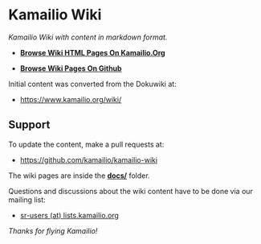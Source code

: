 # Kamailio Wiki #

*Kamailio Wiki with content in markdown format.*

  - **[Browse Wiki HTML Pages On Kamailio.Org](https://www.kamailio.org/wikidocs/)**

  - **[Browse Wiki Pages On Github](docs/index.md)**

Initial content was converted from the Dokuwiki at:

  - https://www.kamailio.org/wiki/

## Support ##

To update the content, make a pull requests at:

  - https://github.com/kamailio/kamailio-wiki

The wiki pages are inside the **[docs/](docs/)** folder.

Questions and discussions about the wiki content have to be done via our mailing list:

  - [sr-users (at) lists.kamailio.org](https://lists.kamailio.org/mailman3/postorius/lists/sr-users.lists.kamailio.org/)

*Thanks for flying Kamailio!*
